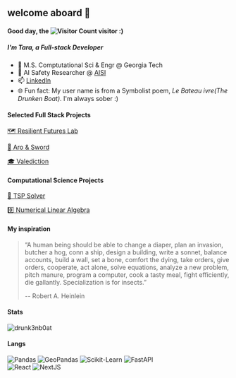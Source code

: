 
## welcome aboard 🚢 

#### Good day, the ![Visitor Count](https://komarev.com/ghpvc/?username=drunk3nb0at) visitor :)

##### I'm Tara, a Full-stack Developer
- 🐝 M.S. Comptutational Sci & Engr @ Georgia Tech
- 🧷 AI Safety Researcher @ [AISI](https://www.aisi.dev/)
- 📫 [LinkedIn](https://www.linkedin.com/in/tara-tingyu-liu/)
- 🌐 Fun fact: My user name is from a Symbolist poem, *Le Bateau ivre(The Drunken Boat)*. I'm always sober :)

#### Selected Full Stack Projects

[🗺️ Resilient Futures Lab](http://yiyihe.xyz/)

[💚 Aro & Sword](https://aro-n-sword.com/)

[🎓 Valediction](https://valediction.onrender.com/)

#### Computational Science Projects

[🧳 TSP Solver](https://github.com/drunk3nb0at/CSE6140-Final-Project)

[0️⃣ Numerical Linear Algebra](https://github.com/drunk3nb0at/CSE-6643-Homework)


#### My inspiration
> “A human being should be able to change a diaper, plan an invasion, butcher a hog, conn a ship, design a building, write a sonnet, balance accounts, build a wall, set a bone, comfort the dying, take orders, give orders, cooperate, act alone, solve equations, analyze a new problem, pitch manure, program a computer, cook a tasty meal, fight efficiently, die gallantly. Specialization is for insects.”
> 
> -- Robert A. Heinlein

#### Stats
<p><img align="mid" src="https://github-readme-stats.vercel.app/api?username=drunk3nb0at&count_private=true&show_icons=true&theme=rose_pine" alt="drunk3nb0at" /></p>

#### Langs

![Pandas](https://img.shields.io/badge/Pandas-150458?style=flat-square&logo=pandas&logoColor=white)
![GeoPandas](https://img.shields.io/badge/GeoPandas-139C5A?style=flat-square&logo=geopandas&logoColor=white)
![Scikit-Learn](https://img.shields.io/badge/sklearn-F7931E?style=flat-square&logo=scikit-learn&logoColor=white)
![FastAPI](https://img.shields.io/badge/FastAPI-009688?style=flat-square&logo=fastapi&logoColor=white)
<br>
![React](https://img.shields.io/badge/React-61DAFB?style=flat-square&logo=react&logoColor=grey)
![NextJS](https://img.shields.io/badge/NextJS-000000?style=flat-square&logo=next.js&logoColor=white)
<br>
